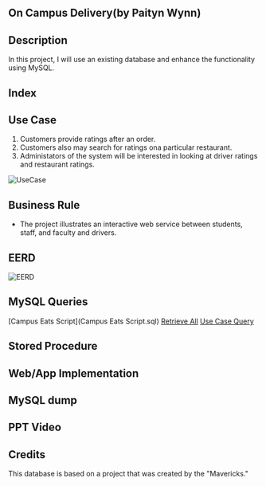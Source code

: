 ## On Campus Delivery(by Paityn Wynn)
## Description
In this project, I will use an existing database and enhance the functionality using MySQL. 
## Index

## Use Case
1. Customers provide ratings after an order.
2. Customers also may search for ratings ona particular restaurant.
3. Administators of the system will be interested in looking at driver ratings and restaurant ratings.

![UseCase](https://user-images.githubusercontent.com/73601140/100555345-c818fb00-3268-11eb-8597-5a637a73eef3.png)

## Business Rule
- The project illustrates an interactive web service between students, staff, and faculty and drivers.
## EERD

![EERD](https://user-images.githubusercontent.com/73601140/100555369-09110f80-3269-11eb-99c9-c9d3f37eebde.png)

## MySQL Queries
[Campus Eats Script](Campus Eats Script.sql)
[Retrieve All](RetrieveAll.sql)
[Use Case Query](UseCase.sql)


## Stored Procedure
## Web/App Implementation
## MySQL dump
## PPT Video
## Credits
This database is based on a project that was created by the "Mavericks."
